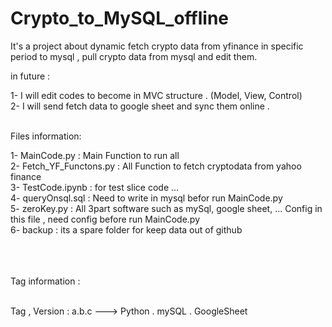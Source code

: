 # Crypto_to_MySQL_offline

It's a project about dynamic fetch crypto data from yfinance in specific period to mysql , pull crypto data from mysql and edit them.</br>

in future :</br>

1- I will edit codes to become in MVC structure . (Model, View, Control)</br>
2- I will send fetch data to google sheet and sync them online .</br></br>



Files information:</br>

1- MainCode.py             :  Main Function to run all</br>
2- Fetch_YF_Functons.py    :  All Function to fetch cryptodata from yahoo finance</br>
3- TestCode.ipynb          :  for test slice code ...</br>
4- queryOnsql.sql          :  Need to write in mysql befor run MainCode.py</br>
5- zeroKey.py              :  All 3part software such as mySql, google sheet, ... Config in this file , need config before run MainCode.py</br>
6- backup                  :  its a spare folder for keep data out of github</br></br></br></br>



Tag information :</br></br>
  
Tag , Version : a.b.c   ---> Python . mySQL . GoogleSheet</br>

